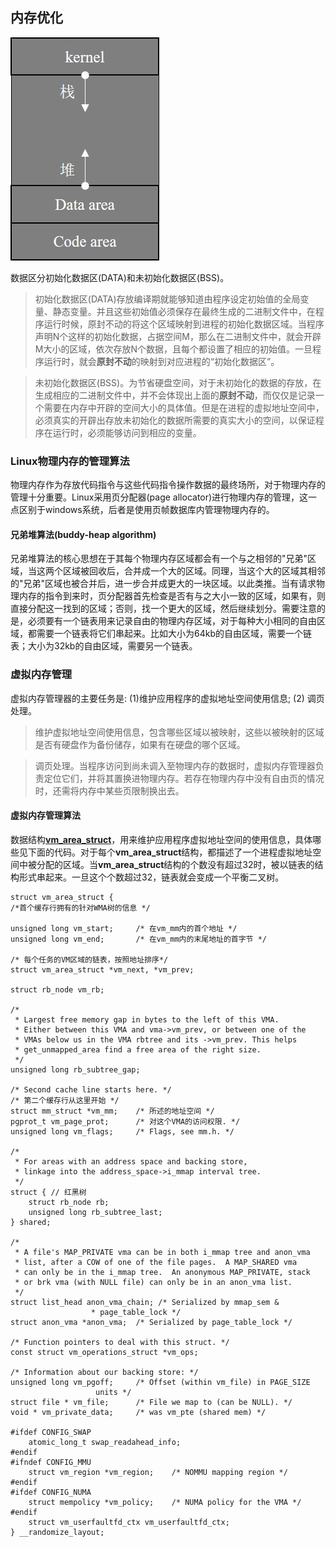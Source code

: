 ## 内存优化


![](https://github.com/WalkingNL/Pics/blob/master/memory01.jpg)

数据区分初始化数据区(DATA)和未初始化数据区(BSS)。
> 初始化数据区(DATA)存放编译期就能够知道由程序设定初始值的全局变量、静态变量。并且这些初始值必须保存在最终生成的二进制文件中，在程序运行时候，原封不动的将这个区域映射到进程的初始化数据区域。当程序声明N个这样的初始化数据，占据空间M，那么在二进制文件中，就会开辟M大小的区域，依次存放N个数据，且每个都设置了相应的初始值。一旦程序运行时，就会**原封不动**的映射到对应进程的“初始化数据区”。

> 未初始化数据区(BSS)。为节省硬盘空间，对于未初始化的数据的存放，在生成相应的二进制文件中，并不会体现出上面的**原封不动**，而仅仅是记录一个需要在内存中开辟的空间大小的具体值。但是在进程的虚拟地址空间中，必须真实的开辟出存放未初始化的数据所需要的真实大小的空间，以保证程序在运行时，必须能够访问到相应的变量。

### Linux物理内存的管理算法
物理内存作为存放代码指令与这些代码指令操作数据的最终场所，对于物理内存的管理十分重要。Linux采用页分配器(page allocator)进行物理内存的管理，这一点区别于windows系统，后者是使用页帧数据库内管理物理内存的。

#### 兄弟堆算法(buddy-heap algorithm)
兄弟堆算法的核心思想在于其每个物理内存区域都会有一个与之相邻的"兄弟"区域，当这两个区域被回收后，合并成一个大的区域。同理，当这个大的区域其相邻的"兄弟"区域也被合并后，进一步合并成更大的一块区域。以此类推。当有请求物理内存的指令到来时，页分配器首先检查是否有与之大小一致的区域，如果有，则直接分配这一找到的区域；否则，找一个更大的区域，然后继续划分。需要注意的是，必须要有一个链表用来记录自由的物理内存区域，对于每种大小相同的自由区域，都需要一个链表将它们串起来。比如大小为64kb的自由区域，需要一个链表；大小为32kb的自由区域，需要另一个链表。

### 虚拟内存管理
虚拟内存管理器的主要任务是: (1)维护应用程序的虚拟地址空间使用信息; (2) 调页处理。
> 维护虚拟地址空间使用信息，包含哪些区域以被映射，这些以被映射的区域是否有硬盘作为备份储存，如果有在硬盘的哪个区域。

> 调页处理。当程序访问到尚未调入至物理内存的数据时，虚拟内存管理器负责定位它们，并将其置换进物理内存。若存在物理内存中没有自由页的情况时，还需将内存中某些页限制换出去。

#### 虚拟内存管理算法
数据结构[**vm_area_struct**](https://elixir.bootlin.com/linux/latest/source/include/linux/mm_types.h)，用来维护应用程序虚拟地址空间的使用信息，具体哪些见下面的代码。对于每个**vm_area_struct**结构，都描述了一个进程虚拟地址空间中被分配的区域。当**vm_area_struct**结构的个数没有超过32时，被以链表的结构形式串起来。一旦这个个数超过32，链表就会变成一个平衡二叉树。

    struct vm_area_struct {
    /*首个缓存行拥有的针对WMA树的信息 */

	unsigned long vm_start;		/* 在vm_mm内的首个地址 */
	unsigned long vm_end;		/* 在vm_mm内的末尾地址的首字节 */

    /* 每个任务的VM区域的链表，按照地址排序*/
	struct vm_area_struct *vm_next, *vm_prev;

	struct rb_node vm_rb;

	/*
	 * Largest free memory gap in bytes to the left of this VMA.
	 * Either between this VMA and vma->vm_prev, or between one of the
	 * VMAs below us in the VMA rbtree and its ->vm_prev. This helps
	 * get_unmapped_area find a free area of the right size.
	 */
	unsigned long rb_subtree_gap;

	/* Second cache line starts here. */
    /* 第二个缓存行从这里开始 */
	struct mm_struct *vm_mm;	/* 所述的地址空间 */
	pgprot_t vm_page_prot;		/* 对这个VMA的访问权限. */
	unsigned long vm_flags;		/* Flags, see mm.h. */

	/*
	 * For areas with an address space and backing store,
	 * linkage into the address_space->i_mmap interval tree.
	 */
	struct { // 红黑树
		struct rb_node rb; 
		unsigned long rb_subtree_last;
	} shared;

	/*
	 * A file's MAP_PRIVATE vma can be in both i_mmap tree and anon_vma
	 * list, after a COW of one of the file pages.	A MAP_SHARED vma
	 * can only be in the i_mmap tree.  An anonymous MAP_PRIVATE, stack
	 * or brk vma (with NULL file) can only be in an anon_vma list.
	 */
	struct list_head anon_vma_chain; /* Serialized by mmap_sem &
					  * page_table_lock */
	struct anon_vma *anon_vma;	/* Serialized by page_table_lock */

	/* Function pointers to deal with this struct. */
	const struct vm_operations_struct *vm_ops;

	/* Information about our backing store: */
	unsigned long vm_pgoff;		/* Offset (within vm_file) in PAGE_SIZE
					   units */
	struct file * vm_file;		/* File we map to (can be NULL). */
	void * vm_private_data;		/* was vm_pte (shared mem) */

    #ifdef CONFIG_SWAP
        atomic_long_t swap_readahead_info;
    #endif
    #ifndef CONFIG_MMU
        struct vm_region *vm_region;	/* NOMMU mapping region */
    #endif
    #ifdef CONFIG_NUMA
        struct mempolicy *vm_policy;	/* NUMA policy for the VMA */
    #endif
        struct vm_userfaultfd_ctx vm_userfaultfd_ctx;
    } __randomize_layout;



